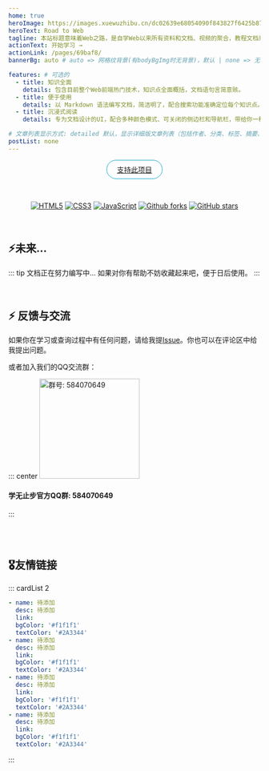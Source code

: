 ```yaml
---
home: true
heroImage: https://images.xuewuzhibu.cn/dc02639e68054090f843827f6425b87d.png
heroText: Road to Web
tagline: 本站标题意味着Web之路，是自学Web以来所有资料和文档、视频的聚合，教程文档来自于全网较好的视频或文档整理出来的，目的是为了在学习或开发中便于查漏补缺，项目已在Github开源。
actionText: 开始学习 →
actionLink: /pages/69baf8/
bannerBg: auto # auto => 网格纹背景(有bodyBgImg时无背景)，默认 | none => 无 | '大图地址' | background: 自定义背景样式       提示：如发现文本颜色不适应你的背景时可以到palette.styl修改$bannerTextColor变量

features: # 可选的
  - title: 知识全面
    details: 包含目前整个Web前端热门技术，知识点全面概括，文档语句言简意赅。
  - title: 便于使用
    details: 以 Markdown 语法编写文档，简洁明了，配合搜索功能准确定位每个知识点。
  - title: 沉浸式阅读
    details: 专为文档设计的UI，配合多种颜色模式、可关闭的侧边栏和导航栏，带给你一种沉浸式阅读体验

# 文章列表显示方式: detailed 默认，显示详细版文章列表（包括作者、分类、标签、摘要、分页等）| simple => 显示简约版文章列表（仅标题和日期）| none 不显示文章列表
postList: none
---
```

<p align="center">
  <a class="become-sponsor" href="">支持此项目</a>
</p>

<style>
.become-sponsor{
  padding: 8px 20px;
  display: inline-block;
  color: #11a8cd;
  border-radius: 30px;
  box-sizing: border-box;
  border: 1px solid #11a8cd;
}
</style>

<br/>
<p align="center">
  <a href="javascript:;"><img src="https://img.shields.io/badge/languag-html-orange" alt="HTML5" class="no-zoom"></a>
  <a href="javascript:;"><img src="https://img.shields.io/badge/languag-css-brightgreen" alt="CSS3" class="no-zoom"></a>
  <a href="javascript:;"><img src="https://img.shields.io/badge/languag-javascript-yellow" alt="JavaScript" class="no-zoom"></a>
  <a href="https://github.com/xuewuzhibu/Road-to-Web" target="_blank"><img src="https://img.shields.io:/github/forks/xuewuzhibu/Road-to-Web" alt="Github forks" class="no-zoom"></a>
  <a href="https://github.com/xuewuzhibu/Road-to-Web" target="_blank"><img src='https://img.shields.io:/github/stars/xuewuzhibu/Road-to-Web' alt='GitHub stars' class="no-zoom"></a>
</p>

<br/>

## ⚡️未来...

::: tip
文档正在努力编写中...
如果对你有帮助不妨收藏起来吧，便于日后使用。
:::

<br/>

## ⚡ 反馈与交流

如果你在学习或查询过程中有任何问题，请给我提[Issue](https://github.com/xuewuzhibu/Road-to-Web/issues)。你也可以在评论区中给我提出问题。

或者加入我们的QQ交流群：

::: center
<img src="https://images.xuewuzhibu.cn/743ad5e3c43b2e122a5019f5a2f5de37.png" alt="群号: 584070649" class="no-zoom" style="width:200px;">

#### 学无止步官方QQ群: 584070649
:::

<!-- Happy new year -->
<br/><br/>
<!-- <div class="container-happy">
  <div>
    <span>Happy</span>
    <span>Wish</span>
  </div>
    <div>
    <span>New</span>
    <span>You</span>
  </div>
  <footer>
      <div>
    <span>Year</span>
    <span>Luck</span>
  </div>
  <div>
    <span>2022</span>
    <span>Tomorrow</span>
  </div>
  </footer>
</div> -->

<!-- <style>
.container-happy {
  font-size: 18px;
  font-family: Times New Roman;
  perspective: 35rem;
  width: 100%;
  margin: 0 auto;
  color: tomato;
  opacity: 0.8;
}

.container-happy footer {
  perspective: 35rem;
  transform: translateY(-1.4rem);
}

.container-happy div {
  font-size: 5rem;
  height: 6rem;
  overflow: hidden;
  text-transform: uppercase;

}

.container-happy div>span {
  display: block;
  height: 6rem;
  padding: 0 1rem;
  font-weight: bold;
  letter-spacing: .2rem;
  text-align: center;
  transition: .3s;
}

.container-happy:hover div>span {
  transform: translateY(-100%);
}

.container-happy div:nth-child(odd) {
  background-color: #EBFCFF;
  transform: rotateX(30deg);
}

.container-happy div:nth-child(even) {
  background-color: #E6F4F1;
  transform: translateY(-.6rem) rotateX(-30deg);
}
</style> -->

## 🎖友情链接
::: cardList 2
```yaml
- name: 待添加
  desc: 待添加
  link: 
  bgColor: '#f1f1f1'
  textColor: '#2A3344'
- name: 待添加
  desc: 待添加
  link: 
  bgColor: '#f1f1f1'
  textColor: '#2A3344'
- name: 待添加
  desc: 待添加
  link: 
  bgColor: '#f1f1f1'
  textColor: '#2A3344'
- name: 待添加
  desc: 待添加
  link: 
  bgColor: '#f1f1f1'
  textColor: '#2A3344'
```
:::

<br/>

<!-- AD -->
<!-- <div class="wwads-cn wwads-horizontal pageB" data-id="136" style="width:100%;max-height:80px;min-height:auto;"></div>
<style>
  .pageB img{width:80px!important;}
  .pageT .wwads-content{display:flex;align-items: center;}
  .pageT .wwads-poweredby{display:none!important;}
  .pageT .wwads-hide{display:none!important;}
</style> -->
